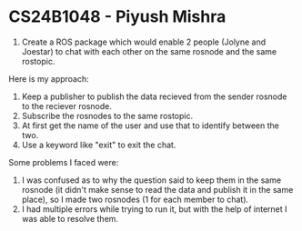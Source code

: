 # CS24B1048 - Piyush Mishra
1. Create a ROS package which would enable 2 people (Jolyne and Joestar) to chat with
each other on the same rosnode and the same rostopic.

Here is my approach:
1. Keep a publisher to publish the data recieved from the sender rosnode to the reciever rosnode.
2. Subscribe the rosnodes to the same rostopic.
3. At first get the name of the user and use that to identify between the two.
4. Use a keyword like "exit" to exit the chat.

Some problems I faced were:
1. I was confused as to why the question said to keep them in the same rosnode (it didn't make sense to read the data and publish it in the same place), so I made two rosnodes (1 for each member to chat).
2. I had multiple errors while trying to run it, but with the help of internet I was able to resolve them.
